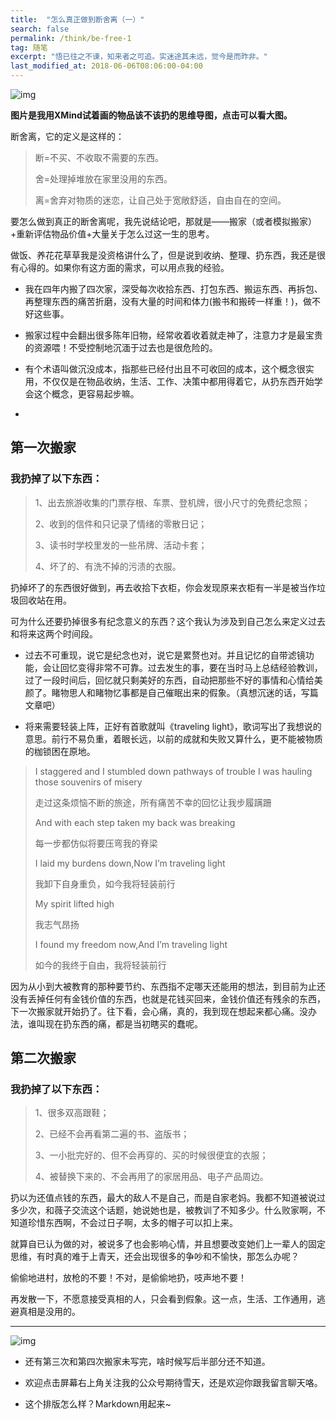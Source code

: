 ```yaml
---
title:  "怎么真正做到断舍离（一）"
search: false
permalink: /think/be-free-1
tag: 随笔
excerpt: "悟已往之不谏，知来者之可追。实迷途其未远，觉今是而昨非。"
last_modified_at: 2018-06-06T08:06:00-04:00
---
```


![img](https://mmbiz.qpic.cn/mmbiz_png/fgOI29GemlkDrdGMGvut4lO66glu2nnnnlDAX4Fu5ldDTGQ9qz7QBnWLRLPHHQDdWygNCovTXxtd0hVffI4efA/640?wx_fmt=png)

**图片是我用XMind试着画的物品该不该扔的思维导图，点击可以看大图。**

断舍离，它的定义是这样的：

> 断=不买、不收取不需要的东西。
>
> 舍=处理掉堆放在家里没用的东西。
>
> 离=舍弃对物质的迷恋，让自己处于宽敞舒适，自由自在的空间。

要怎么做到真正的断舍离呢，我先说结论吧，那就是——搬家（或者模拟搬家）+重新评估物品价值+大量关于怎么过这一生的思考。

做饭、养花花草草我是没资格讲什么了，但是说到收纳、整理、扔东西，我还是很有心得的。如果你有这方面的需求，可以用点我的经验。

- 我在四年内搬了四次家，深受每次收拾东西、打包东西、搬运东西、再拆包、再整理东西的痛苦折磨，没有大量的时间和体力(搬书和搬砖一样重！)，做不好这些事。

- 搬家过程中会翻出很多陈年旧物，经常收着收着就走神了，注意力才是最宝贵的资源喂！不受控制地沉湎于过去也是很危险的。

- 有个术语叫做沉没成本，指那些已经付出且不可收回的成本，这个概念很实用，不仅仅是在物品收纳，生活、工作、决策中都用得着它，从扔东西开始学会这个概念，更容易起步嘛。

- 

## 第一次搬家

### 我扔掉了以下东西：

> 1、出去旅游收集的门票存根、车票、登机牌，很小尺寸的免费纪念照；
>
> 2、收到的信件和只记录了情绪的零散日记；
>
> 3、读书时学校里发的一些吊牌、活动卡套；
>
> 4、坏了的、有洗不掉的污渍的衣服。

扔掉坏了的东西很好做到，再去收拾下衣柜，你会发现原来衣柜有一半是被当作垃圾回收站在用。

可为什么还要扔掉很多有纪念意义的东西？这个我认为涉及到自己怎么来定义过去和将来这两个时间段。

- 过去不可重现，说它是纪念也对，说它是累赘也对。并且记忆的自带滤镜功能，会让回忆变得非常不可靠。过去发生的事，要在当时马上总结经验教训，过了一段时间后，回忆就只剩美好的东西，自动把那些不好的事情和心情给美颜了。睹物思人和睹物忆事都是自己催眠出来的假象。（真想沉迷的话，写篇文章吧）

- 将来需要轻装上阵，正好有首歌就叫《traveling light》，歌词写出了我想说的意思。前行不易负重，着眼长远，以前的成就和失败又算什么，更不能被物质的枷锁困在原地。

> I staggered and I stumbled down pathways of trouble I was hauling those souvenirs of misery
>
> 走过这条烦恼不断的旅途，所有痛苦不幸的回忆让我步履蹒跚
>
> And with each step taken my back was breaking
>
> 每一步都仿似将要压弯我的脊梁
>
> I laid my burdens down,Now I’m traveling light
>
> 我卸下自身重负，如今我将轻装前行
>
> My spirit lifted high
>
> 我志气昂扬
>
> I found my freedom now,And I’m traveling light
>
> 如今的我终于自由，我将轻装前行

因为从小到大被教育的那种要节约、东西指不定哪天还能用的想法，到目前为止还没有丢掉任何有金钱价值的东西，也就是花钱买回来，金钱价值还有残余的东西，下一次搬家就开始扔了。往下看，会心痛，真的，我到现在想起来都心痛。没办法，谁叫现在扔东西的痛，都是当初瞎买的蠢呢。

## 第二次搬家

### 我扔掉了以下东西：

> 1、很多双高跟鞋；
>
> 2、已经不会再看第二遍的书、盗版书；
>
> 3、一小批完好的、但不会再穿的、买的时候很便宜的衣服；
>
> 4、被替换下来的、不会再用了的家居用品、电子产品周边。

扔以为还值点钱的东西，最大的敌人不是自己，而是自家老妈。我都不知道被说过多少次，和薇子交流这个话题，她说她也是，被教训了不知多少。什么败家啊，不知道珍惜东西啊，不会过日子啊，太多的帽子可以扣上来。

就算自已认为做的对，被说多了也会影响心情，并且想要改变她们上一辈人的固定思维，有时真的难于上青天，还会出现很多的争吵和不愉快，那怎么办呢？

偷偷地进村，放枪的不要！不对，是偷偷地扔，吱声地不要！

再发散一下，不愿意接受真相的人，只会看到假象。这一点，生活、工作通用，逃避真相是没用的。

------

![img](https://mmbiz.qpic.cn/mmbiz_jpg/fgOI29GemlkxW9I2jKYYtE1MPIMeqKctNFA0o4tb38k5kUGpxDdy89enrOE8Qkrmh8pJuA7Nh1QicmUMsWL3f6w/640?wx_fmt=jpeg)

- 还有第三次和第四次搬家未写完，啥时候写后半部分还不知道。

- 欢迎点击屏幕右上角关注我的公众号期待雪天，还是欢迎你跟我留言聊天咯。
- 这个排版怎么样？Markdown用起来~